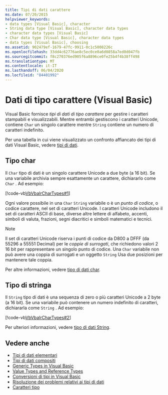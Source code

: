 ```yaml
---
title: Tipi di dati carattere
ms.date: 07/20/2015
helpviewer_keywords:
- data types [Visual Basic], character
- String data type [Visual Basic], character data types
- character data types [Visual Basic]
- Char data type [Visual Basic], character data types
- data types [Visual Basic], choosing
ms.assetid: 902479ef-1679-47fc-9911-0c1c5008226c
ms.openlocfilehash: 33dd4c62776ae8c5ec0ce0a6d0858a7ed0d047fb
ms.sourcegitcommit: f8c270376ed905f6a8896ce0fe25b4f4b38ff498
ms.translationtype: MT
ms.contentlocale: it-IT
ms.lasthandoff: 06/04/2020
ms.locfileid: "84401992"
---
```

# <a name="character-data-types-visual-basic"></a>Dati di tipo carattere (Visual Basic)
Visual Basic fornisce *tipi di dati di tipo carattere* per gestire i caratteri stampabili e visualizzabili. Mentre entrambi gestiscono i caratteri Unicode, contiene `Char` un singolo carattere mentre `String` contiene un numero di caratteri indefinito.  
  
 Per una tabella in cui viene visualizzato un confronto affiancato dei tipi di dati Visual Basic, vedere [tipi di dati](../../../language-reference/data-types/index.md).  
  
## <a name="char-type"></a>Tipo char  
 Il `Char` tipo di dati è un singolo carattere Unicode a due byte (a 16 bit). Se una variabile archivia sempre esattamente un carattere, dichiararlo come `Char` . Ad esempio:  
  
 [!code-vb[VbVbalrCharTypes#1](~/samples/snippets/visualbasic/VS_Snippets_VBCSharp/vbvbalrchartypes/vb/module1.vb#1)]
  
 Ogni valore possibile in una `Char` `String` variabile o è un *punto di codice*, o codice carattere, nel set di caratteri Unicode. I caratteri Unicode includono il set di caratteri ASCII di base, diverse altre lettere di alfabeto, accenti, simboli di valuta, frazioni, segni diacritici e simboli matematici e tecnici.  
  
> [!NOTE]
> Il set di caratteri Unicode riserva i punti di codice da D800 a DFFF (da 55296 a 55551 Decimal) per le *coppie di surrogati*, che richiedono valori 2 16 bit per rappresentare un singolo punto di codice. Una `Char` variabile non può avere una coppia di surrogati e un oggetto `String` Usa due posizioni per mantenere tale coppia.  
  
 Per altre informazioni, vedere [tipo di dati char](../../../language-reference/data-types/char-data-type.md).  
  
## <a name="string-type"></a>Tipo di stringa  
 Il `String` tipo di dati è una sequenza di zero o più caratteri Unicode a 2 byte (a 16 bit). Se una variabile può contenere un numero indefinito di caratteri, dichiararla come `String` . Ad esempio:  
  
 [!code-vb[VbVbalrCharTypes#2](~/samples/snippets/visualbasic/VS_Snippets_VBCSharp/vbvbalrchartypes/vb/module1.vb#2)]
  
 Per ulteriori informazioni, vedere [tipo di dati String](../../../language-reference/data-types/string-data-type.md).  
  
## <a name="see-also"></a>Vedere anche

- [Tipi di dati elementari](elementary-data-types.md)
- [Tipi di dati compositi](composite-data-types.md)
- [Generic Types in Visual Basic](generic-types.md)
- [Value Types and Reference Types](value-types-and-reference-types.md)
- [Conversioni di tipi in Visual Basic](type-conversions.md)
- [Risoluzione dei problemi relativi ai tipi di dati](troubleshooting-data-types.md)
- [Caratteri tipo](type-characters.md)
